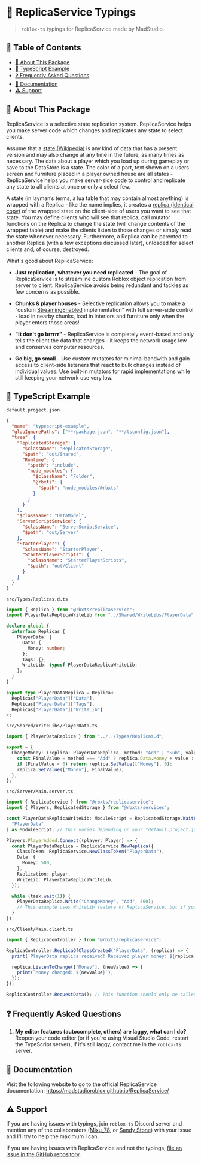 # 🧩 ReplicaService Typings

> `roblox-ts` typings for ReplicaService made by MadStudio.

## 🔢 Table of Contents

- [📰 About This Package](#-about-this-package)
- [🔗 TypeScript Example](#-typescript-example)
- [❓ Frequently Asked Questions](#-frequently-asked-questions)
- [📜 Documentation](#-documentation)
- [⚠️ Support](#-support)

## 📰 About This Package

ReplicaService is a selective state replication system. ReplicaService helps you make server code which changes and replicates any state to select clients.

Assume that a [state (Wikipedia)](<https://en.wikipedia.org/wiki/State_(computer_science)>) is any kind of data that has a present version and may also change at any time in the future, as many times as necessary. The data about a player which you load up during gameplay or save to the DataStore is a state. The color of a part, text shown on a users screen and furniture placed in a player owned house are all states - ReplicaService helps you make server-side code to control and replicate any state to all clients at once or only a select few.

A state (in layman’s terms, a lua table that may contain almost anything) is wrapped with a Replica - like the name implies, it creates a [replica (identical copy)](https://en.wikipedia.org/wiki/Replica) of the wrapped state on the client-side of users you want to see that state. You may define clients who will see that replica, call mutator functions on the Replica to change the state (will change contents of the wrapped table) and make the clients listen to those changes or simply read the state whenever necessary. Furthermore, a Replica can be parented to another Replica (with a few exceptions discussed later), unloaded for select clients and, of course, destroyed.

What's good about ReplicaService:

- **Just replication, whatever you need replicated** - The goal of ReplicaService is to streamline custom Roblox object replication from server to client. ReplicaService avoids being redundant and tackles as few concerns as possible.

- **Chunks & player houses** - Selective replication allows you to make a "custom [StreamingEnabled](https://developer.roblox.com/en-us/articles/content-streaming) implementation" with full server-side control - load in nearby chunks, load in interiors and furniture only when the player enters those areas!

- **"It don't go brrrrr"** - ReplicaService is completely event-based and only tells the client the data that changes - it keeps the network usage low and conserves computer resources.

- **Go big, go small** - Use custom mutators for minimal bandwith and gain access to client-side listeners that react to bulk changes instead of individual values. Use built-in mutators for rapid implementations while still keeping your network use very low.

## 🔗 TypeScript Example

`default.project.json`

```json
{
  "name": "typescript-example",
  "globIgnorePaths": ["**/package.json", "**/tsconfig.json"],
  "tree": {
    "ReplicatedStorage": {
      "$className": "ReplicatedStorage",
      "$path": "out/Shared",
      "Runtime": {
        "$path": "include",
        "node_modules": {
          "$className": "Folder",
          "@rbxts": {
            "$path": "node_modules/@rbxts"
          }
        }
      }
    },
    "$className": "DataModel",
    "ServerScriptService": {
      "$className": "ServerScriptService",
      "$path": "out/Server"
    },
    "StarterPlayer": {
      "$className": "StarterPlayer",
      "StarterPlayerScripts": {
        "$className": "StarterPlayerScripts",
        "$path": "out/Client"
      }
    }
  }
}
```

`src/Types/Replicas.d.ts`

```ts
import { Replica } from "@rbxts/replicaservice";
import PlayerDataReplicaWriteLib from "../Shared/WriteLibs/PlayerData";

declare global {
  interface Replicas {
    PlayerData: {
      Data: {
        Money: number;
      };
      Tags: {};
      WriteLib: typeof PlayerDataReplicaWriteLib;
    };
  }
}

export type PlayerDataReplica = Replica<
  Replicas["PlayerData"]["Data"],
  Replicas["PlayerData"]["Tags"],
  Replicas["PlayerData"]["WriteLib"]
>;
```

`src/Shared/WriteLibs/PlayerData.ts`

```ts
import { PlayerDataReplica } from "../../Types/Replicas.d";

export = {
  ChangeMoney: (replica: PlayerDataReplica, method: "Add" | "Sub", value: number) => {
    const FinalValue = method === "Add" ? replica.Data.Money + value : replica.Data.Money - value;
    if (FinalValue < 0) return replica.SetValue(["Money"], 0);
    replica.SetValue(["Money"], FinalValue);
  },
};
```

`src/Server/Main.server.ts`

```ts
import { ReplicaService } from "@rbxts/replicaservice";
import { Players, ReplicatedStorage } from "@rbxts/services";

const PlayerDataReplicaWriteLib: ModuleScript = ReplicatedStorage.WaitForChild("WriteLibs").WaitForChild(
  "PlayerData",
) as ModuleScript; // This varies depending on your "default.project.json" paths.

Players.PlayerAdded.Connect((player: Player) => {
  const PlayerDataReplica = ReplicaService.NewReplica({
    ClassToken: ReplicaService.NewClassToken("PlayerData"),
    Data: {
      Money: 500,
    },
    Replication: player,
    WriteLib: PlayerDataReplicaWriteLib,
  });

  while (task.wait(1)) {
    PlayerDataReplica.Write("ChangeMoney", "Add", 500);
    // This example uses WriteLib feature of ReplicaService, but if you don't want/don't need to use a WriteLib, then you can do: PlayerDataReplica.SetValue(["Money"], PlayerDataReplica.Data.Money + 500)
  }
});
```

`src/Client/Main.client.ts`

```ts
import { ReplicaController } from "@rbxts/replicaservice";

ReplicaController.ReplicaOfClassCreated("PlayerData", (replica) => {
  print(`PlayerData replica received! Received player money: ${replica.Data.Money}`);

  replica.ListenToChange(["Money"], (newValue) => {
    print(`Money changed: ${newValue}`);
  });
});

ReplicaController.RequestData(); // This function should only be called once in the entire codebase! Read the documentation for more information.
```

## ❓ Frequently Asked Questions

1. **My editor features (autocomplete, others) are laggy, what can I do?** Reopen your code editor (or if you're using Visual Studio Code, restart the TypeScript server), if it's still laggy, contact me in the `roblox-ts` server.

## 📜 Documentation

Visit the following website to go to the official ReplicaService documentation: https://madstudioroblox.github.io/ReplicaService/

## ⚠️ Support

If you are having issues with typings, join `roblox-ts` Discord server and mention any of the collaborators ([Mixu_78](https://discord.com/users/255257883250393091), or [Sandy Stone](https://discord.com/users/1018447375079063573)) with your issue and I'll try to help the maximum I can.

If you are having issues with ReplicaService and not the typings, [file an issue in the GitHub repository](https://github.com/MadStudioRoblox/ReplicaService/issues).
